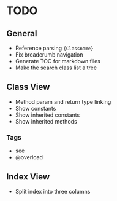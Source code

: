 # TODO

## General

- Reference parsing `{Classname}`
- Fix breadcrumb navigation
- Generate TOC for markdown files
- Make the search class list a tree

## Class View

- Method param and return type linking
- Show constants
- Show inherited constants
- Show inherited methods

### Tags

- see
- @overload

## Index View

- Split index into three columns
